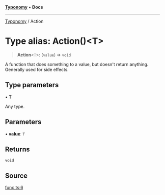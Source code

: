 [**Typonomy**](../README.md) • **Docs**

***

[Typonomy](../globals.md) / Action

# Type alias: Action()\<T\>

> **Action**\<`T`\>: (`value`) => `void`

A function that does something to a value, but doesn't return anything.
Generally used for side effects.

## Type parameters

• **T**

Any type.

## Parameters

• **value**: `T`

## Returns

`void`

## Source

[func.ts:6](https://github.com/softcraft-development/typonomy/blob/14556f6ce24da12ae1545e4a4295c60ae5e18fe4/src/func.ts#L6)

